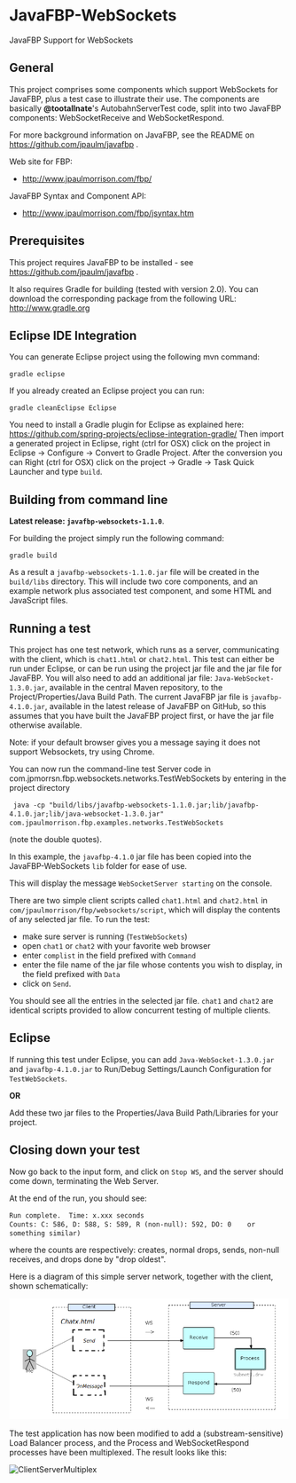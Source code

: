 JavaFBP-WebSockets
===

JavaFBP Support for WebSockets 


General
---

This project comprises some components which support WebSockets for JavaFBP, plus a test case to illustrate their use.  The components are basically **@tootallnate**'s AutobahnServerTest code, split into two JavaFBP components: WebSocketReceive and WebSocketRespond.

For more background information on JavaFBP, see the README on https://github.com/jpaulm/javafbp .

Web site for FBP: 
* http://www.jpaulmorrison.com/fbp/
 
JavaFBP Syntax and Component API:
* http://www.jpaulmorrison.com/fbp/jsyntax.htm

Prerequisites
---

This project requires JavaFBP to be installed - see https://github.com/jpaulm/javafbp .

It also requires Gradle for building (tested with version 2.0). You can download the corresponding package from the following URL: http://www.gradle.org

Eclipse IDE Integration
---

You can generate Eclipse project using the following mvn command:

    gradle eclipse

If you already created an Eclipse project you can run:

    gradle cleanEclipse Eclipse

You need to install a Gradle plugin for Eclipse as explained here:
https://github.com/spring-projects/eclipse-integration-gradle/
Then import a generated project in Eclipse, right (ctrl for OSX) click on the project in Eclipse -> Configure -> Convert to Gradle Project. After the conversion you can Right (ctrl for OSX) click on the project -> Gradle -> Task Quick Launcher and type `build`.


Building from command line
---

**Latest release: `javafbp-websockets-1.1.0`**.

For building the project simply run the following command:

    gradle build

As a result a `javafbp-websockets-1.1.0.jar` file will be created in the `build/libs` directory. This will include two core components, and an example network plus associated test component, and some HTML and JavaScript files.


Running a test
----

This project has one test network, which runs as a server, communicating with the client, which is `chat1.html` or `chat2.html`. This test can either be run under Eclipse, or can be run using the project jar file and the jar file for JavaFBP.  You will also need to add an additional jar file: `Java-WebSocket-1.3.0.jar`, available in the central Maven repository, to the Project/Properties/Java Build Path.  The current JavaFBP jar file is `javafbp-4.1.0.jar`, available in the latest release of JavaFBP on GitHub, so this assumes that you have built the JavaFBP project first, or have the jar file otherwise available.

Note: if your default browser gives you a message saying it does not support Websockets, try using Chrome.

You can now run the command-line test Server code in com.jpmorrsn.fbp.websockets.networks.TestWebSockets by entering in the project directory

     java -cp "build/libs/javafbp-websockets-1.1.0.jar;lib/javafbp-4.1.0.jar;lib/java-websocket-1.3.0.jar" com.jpaulmorrison.fbp.examples.networks.TestWebSockets
    
(note the double quotes).

In this example, the `javafbp-4.1.0` jar file has been copied into the JavaFBP-WebSockets `lib` folder for ease of use.

This will display the message `WebSocketServer starting` on the console.

There are two simple client scripts called `chat1.html` and `chat2.html` in `com/jpaulmorrison/fbp/websockets/script`, which will display the contents of any selected jar file.  To run the test:
- make sure server is running (`TestWebSockets`)
- open `chat1` or `chat2` with your favorite web browser 
- enter `complist` in the field prefixed with `Command`
- enter the file name of the jar file whose contents you wish to display, in the field prefixed with `Data`
- click on `Send`. 

You should see all the entries in the selected jar file.  `chat1` and `chat2` are identical scripts provided to allow concurrent testing of multiple clients.

Eclipse
-------

If running this test under Eclipse, you can add `Java-WebSocket-1.3.0.jar` and `javafbp-4.1.0.jar` to Run/Debug Settings/Launch Configuration for `TestWebSockets`.

**OR**

Add these two jar files to the Properties/Java Build Path/Libraries for your project.

Closing down your test
---------

Now go back to the input form, and click on `Stop WS`, and the server should come down, terminating the Web Server.

At the end of the run, you should see:

    Run complete.  Time: x.xxx seconds
    Counts: C: 586, D: 588, S: 589, R (non-null): 592, DO: 0    or something similar)
    
where the counts are respectively: creates, normal drops, sends, non-null receives, and drops done by "drop oldest".  

Here is a diagram of this simple server network, together with the client, shown schematically:

![ClientServer](https://github.com/jpaulm/javafbp-websockets/blob/master/docs/ClientServer.png "Diagram of Client and Server Network")

The test application has now been modified to add a (substream-sensitive) Load Balancer process, and the Process and WebSocketRespond processes have been multiplexed.  The result looks like this:

![ClientServerMultiplex](https://github.com/jpaulm/javafbp-websockets/blob/master/docs/ClientServerMultiplex.png "Diagram of Client and Server Network")





